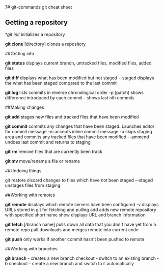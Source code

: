 7# git-commands
git cheat sheet

## Getting a repository

**git init* initializes a repository

**git clone** <url> [directory] clones a repository

##Getting info

**git status** displays current branch, untracked files, modified files, added files

**git diff** displays what has been modified but not staged
--staged displays the what has been staged compared to the last commit

**git log** lists commits in reverse chronological order
-p (patch) shows difference introduced by each commit
-<n> shows last nth commits

##Making changes

**git add** <file> stages new files and tracked files that have been modified

**git commit** commits any  changes that have been staged. Launches editor for commit message
-m accepts inline commit message
-a skips staging area and commits any tracked files that have been modified
--ammend undoes last commit and returns to staging

**git rm** remove files that are currently been track

**git mv <original file> <renamed file>** move/rename a file or rename

##Undoing things

git restore <file> discard changes to files which have not been staged
--staged <file> unstages files from staging

##Working with remotes

**git remote** displays which remote servers have been configured
-v displays URLs stored in git for fetching and pulling
add <short name> <URL> adds new remote repository with specified short name
show <short name> displays URL and branch information

**git fetch** <short name>[/branch name] pulls down all data that you don't have yet from a remote repo
pull downloads and merges remote into current code

**git push** <short name> <branch name> only works if another commit hasn't been pushed to remote

##Working with branches

**git branch** <branch name> - creates a new branch
checkout <branch name> - switch to an existing branch
-b checkout <branch name> - create a new branch and switch to it automatically
